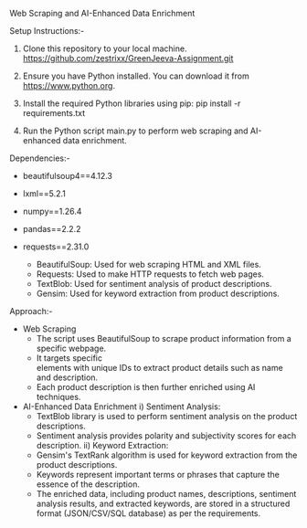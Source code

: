 Web Scraping and AI-Enhanced Data Enrichment

Setup Instructions:-
1. Clone this repository to your local machine.
  https://github.com/zestrixx/GreenJeeva-Assignment.git

2. Ensure you have Python installed. You can download it from https://www.python.org.

3. Install the required Python libraries using pip:
  pip install -r requirements.txt

4. Run the Python script main.py to perform web scraping and AI-enhanced data enrichment.

Dependencies:-
  - beautifulsoup4==4.12.3
  - lxml==5.2.1
  - numpy==1.26.4
  - pandas==2.2.2
  - requests==2.31.0
  
    - BeautifulSoup: Used for web scraping HTML and XML files.
    - Requests: Used to make HTTP requests to fetch web pages.
    - TextBlob: Used for sentiment analysis of product descriptions.
    - Gensim: Used for keyword extraction from product descriptions.

Approach:-
  - Web Scraping
    - The script uses BeautifulSoup to scrape product information from a specific webpage.
    - It targets specific <div> elements with unique IDs to extract product details such as name and description.
    - Each product description is then further enriched using AI techniques.
  - AI-Enhanced Data Enrichment
    i) Sentiment Analysis:
      - TextBlob library is used to perform sentiment analysis on the product descriptions.
      - Sentiment analysis provides polarity and subjectivity scores for each description.
    ii) Keyword Extraction:
      - Gensim's TextRank algorithm is used for keyword extraction from the product descriptions.
      - Keywords represent important terms or phrases that capture the essence of the description.
      - The enriched data, including product names, descriptions, sentiment analysis results, and extracted keywords, are stored in a structured format (JSON/CSV/SQL database) as per the requirements.
